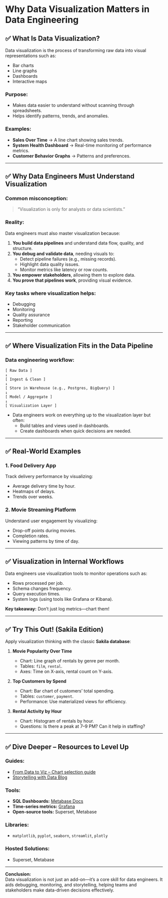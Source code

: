 # Why Data Visualization Matters in Data Engineering

## ✅ What Is Data Visualization?
Data visualization is the process of transforming raw data into visual representations such as:

- Bar charts
- Line graphs
- Dashboards
- Interactive maps

### Purpose:
- Makes data easier to understand without scanning through spreadsheets.
- Helps identify patterns, trends, and anomalies.

### Examples:
- **Sales Over Time** → A line chart showing sales trends.
- **System Health Dashboard** → Real-time monitoring of performance metrics.
- **Customer Behavior Graphs** → Patterns and preferences.

---

## ✅ Why Data Engineers Must Understand Visualization

### Common misconception:
> “Visualization is only for analysts or data scientists.”

### Reality:
Data engineers must also master visualization because:

1. **You build data pipelines** and understand data flow, quality, and structure.
2. **You debug and validate data**, needing visuals to:
   - Detect pipeline failures (e.g., missing records).
   - Highlight data quality issues.
   - Monitor metrics like latency or row counts.
3. **You empower stakeholders**, allowing them to explore data.
4. **You prove that pipelines work**, providing visual evidence.

### Key tasks where visualization helps:
- Debugging
- Monitoring
- Quality assurance
- Reporting
- Stakeholder communication

---

## ✅ Where Visualization Fits in the Data Pipeline

### Data engineering workflow:
```
[ Raw Data ]
↓
[ Ingest & Clean ]
↓
[ Store in Warehouse (e.g., Postgres, BigQuery) ]
↓
[ Model / Aggregate ]
↓
[ Visualization Layer ]
```


- Data engineers work on everything up to the visualization layer but often:
  - Build tables and views used in dashboards.
  - Create dashboards when quick decisions are needed.

---

## ✅ Real-World Examples

### 1. **Food Delivery App**
Track delivery performance by visualizing:
- Average delivery time by hour.
- Heatmaps of delays.
- Trends over weeks.

### 2. **Movie Streaming Platform**
Understand user engagement by visualizing:
- Drop-off points during movies.
- Completion rates.
- Viewing patterns by time of day.

---

## ✅ Visualization in Internal Workflows

Data engineers use visualization tools to monitor operations such as:

- Rows processed per job.
- Schema changes frequency.
- Query execution times.
- System logs (using tools like Grafana or Kibana).

**Key takeaway:** Don’t just log metrics—chart them!

---

## ✅ Try This Out! (Sakila Edition)

Apply visualization thinking with the classic **Sakila database**:

1. **Movie Popularity Over Time**
   - Chart: Line graph of rentals by genre per month.
   - Tables: `film`, `rental`.
   - Axes: Time on X-axis, rental count on Y-axis.

2. **Top Customers by Spend**
   - Chart: Bar chart of customers’ total spending.
   - Tables: `customer`, `payment`.
   - Performance: Use materialized views for efficiency.

3. **Rental Activity by Hour**
   - Chart: Histogram of rentals by hour.
   - Questions: Is there a peak at 7–9 PM? Can it help in staffing?

---

## ✅ Dive Deeper – Resources to Level Up

### Guides:
- [From Data to Viz – Chart selection guide](https://www.data-to-viz.com/)
- [Storytelling with Data Blog](https://www.storytellingwithdata.com/blog)

### Tools:
- **SQL Dashboards:** [Metabase Docs](https://www.metabase.com/docs)
- **Time-series metrics:** [Grafana](https://grafana.com/)
- **Open-source tools:** Superset, Metabase

### Libraries:
- `matplotlib`, `pyplot`, `seaborn`, `streamlit`, `plotly`

### Hosted Solutions:
- Superset, Metabase

---

**Conclusion:**  
Data visualization is not just an add-on—it’s a core skill for data engineers. It aids debugging, monitoring, and storytelling, helping teams and stakeholders make data-driven decisions effectively.
